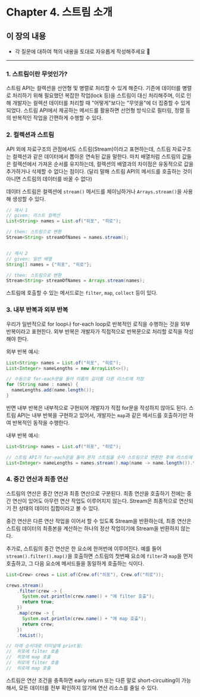# Chapter 4. 스트림 소개

## 이 장의 내용

- 각 질문에 대하여 책의 내용을 토대로 자유롭게 작성해주세요 🧢

---

### 1. 스트림이란 무엇인가?
스트림 API는 컬렉션을 선언형 및 병렬로 처리할 수 있게 해준다. 기존에 데이터를 병렬로 처리하기 위해 필요했던 복잡한 작업(lock 등)을 스트림이 대신 처리해주며, 이로 인해 개발자는 컬렉션 데이터를 처리할 때 "어떻게"보다는 "무엇을"에 더 집중할 수 있게 되었다. 스트림 API에서 제공하는 메서드를 활용하면 선언형 방식으로 필터링, 정렬 등의 반복적인 작업을 간편하게 수행할 수 있다.

### 2. 컬렉션과 스트림
API 외에 자료구조의 관점에서도 스트림(Stream)이라고 표현하는데, 스트림 자료구조는 컬렉션과 같은 데이터에서 뽑아온 연속된 값을 말한다. 마치 배열처럼 스트림의 값들은 컬렉션에서 가져온 순서를 유지하는데, 컬렉션의 배열과의 차이점은 유동적으로 값을 추가하거나 삭제할 수 없다는 점이다. (달리 말해 스트림 API의 메서드를 호출하는 것이 아니면 스트림의 데이터를 바꿀 수 없다)

데이터 스트림은 컬렉션에 `stream()` 메서드를 체이닝하거나 `Arrays.stream()`을 사용해 생성할 수 있다.

```java
// 예시 1
// given: 리스트 컬렉션
List<String> names = List.of("히포", "히로");

// then: 스트림으로 변환
Stream<String> streamOfNames = names.stream();


// 예시 2
// given: 일반 배열
String[] names = {"히포", "히로"};

// then: 스트림으로 변환
Stream<String> streamOfNames = Arrays.stream(names);
```

스트림에 호출할 수 있는 메서드로는 `filter`, `map`, `collect` 등이 있다.

### 3. 내부 반복과 외부 반복
우리가 일반적으로 for loop나 for-each loop로 반복적인 로직을 수행하는 것을 외부 반복이라고 표현한다. 외부 반복은 개발자가 직접적으로 반복문으로 처리할 로직을 작성해야 한다.

외부 반복 예시:
```java
List<String> names = List.of("히포", "히로");
List<Integer> nameLengths = new ArrayList<>();

// 수동으로 for-each문을 돌아 이름의 길이를 다른 리스트에 저장
for (String name : names) {
  nameLengths.add(name.length());
}
```

반면 내부 반복은 내부적으로 구현되어 개발자가 직접 for문을 작성하지 않아도 된다. 스트림 API는 내부 반복을 구현하고 있어서, 개발자는 `map`과 같은 메서드를 호출하기만 하여 반복적인 동작을 수행한다.

내부 반복 예시:
```java
List<String> names = List.of("히포", "히로");

// 스트림 API가 for-each문을 돌아 문자 스트림을 숫자 스트림으로 변환한 후에 리스트에 모아서 저장
List<Integer> nameLengths = names.stream().map(name -> name.length()).toList();
```

### 4. 중간 연산과 최종 연산
스트림의 연산은 중간 연산과 최종 연산으로 구분된다. 최종 연산을 호출하기 전에는 중간 연산이 있어도 아무런 연산 작업도 이루어지지 않는다. Stream<T>은 최종적으로 연산되기 전 상태의 데이터 집합이라고 볼 수 있다.

중간 연산은 다른 연산 작업을 이어서 할 수 있도록 Stream<T>을 반환하는데, 최종 연산은 스트림 데이터의 최종본을 계산하는 하나의 정산 작업이기에 Stream<T>을 반환하지 않는다.

추가로, 스트림의 중간 연산은 한 요소에 한꺼번에 이루어진다. 예를 들어 `stream().filter().map()`을 호출하면 스트림의 첫번째 요소에 `filter`과 `map`을 먼저 호출하고, 그 다음 요소에 메서드들을 동일하게 호출하는 식이다.

```java
List<Crew> crews = List.of(Crew.of("히포"), Crew.of("히로"));

crews.stream()
    .filter(crew -> {
      System.out.println(crew.name() + "에 filter 호출");
      return true;
    })
    .map(crew -> {
      System.out.println(crew.name() + "에 map 호출");
      return crew;
    })
    .toList();

// 아래 순서대로 터미널에 print됨:
//  히포에 filter 호출
//  히포에 map 호출
//  히로에 filter 호출
//  히로에 map 호출
```

스트림은 연산 조건을 충족하면 early return 또는 다른 말로 short-circuiting이 가능해서, 모든 데이터를 전부 확인하지 않기에 연산 리소스를 줄일 수 있다.
